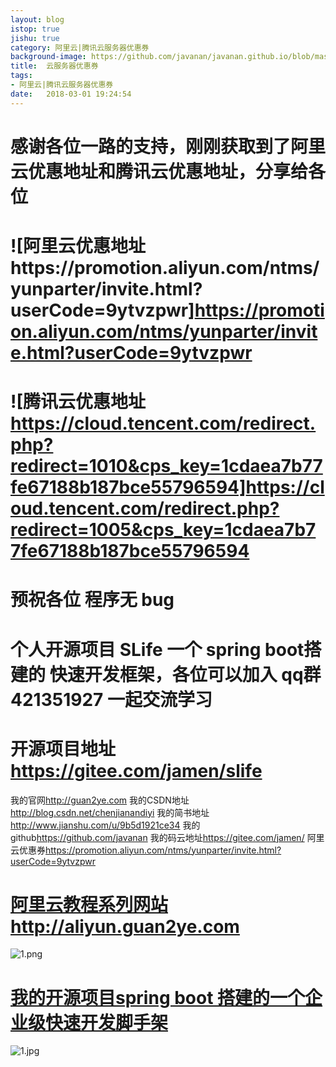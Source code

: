 ```yaml
---
layout: blog
istop: true
jishu: true
category: 阿里云|腾讯云服务器优惠券
background-image: https://github.com/javanan/javanan.github.io/blob/master/thumbnails/hb.jpg?raw=true
title:  云服务器优惠券
tags:
- 阿里云|腾讯云服务器优惠券
date:   2018-03-01 19:24:54
---
```


# 感谢各位一路的支持，刚刚获取到了阿里云优惠地址和腾讯云优惠地址，分享给各位

# ![阿里云优惠地址https://promotion.aliyun.com/ntms/yunparter/invite.html?userCode=9ytvzpwr]<https://promotion.aliyun.com/ntms/yunparter/invite.html?userCode=9ytvzpwr>

# ![腾讯云优惠地址 https://cloud.tencent.com/redirect.php?redirect=1010&cps_key=1cdaea7b77fe67188b187bce55796594]<https://cloud.tencent.com/redirect.php?redirect=1005&cps_key=1cdaea7b77fe67188b187bce55796594>


# 预祝各位  程序无 bug

# 个人开源项目 SLife 一个 spring boot搭建的 快速开发框架，各位可以加入 qq群 421351927  一起交流学习

# 开源项目地址 https://gitee.com/jamen/slife


我的官网<http://guan2ye.com>
我的CSDN地址<http://blog.csdn.net/chenjianandiyi>
我的简书地址<http://www.jianshu.com/u/9b5d1921ce34>
我的github<https://github.com/javanan>
我的码云地址<https://gitee.com/jamen/>
阿里云优惠券<https://promotion.aliyun.com/ntms/yunparter/invite.html?userCode=9ytvzpwr>
# **[阿里云教程系列网站http://aliyun.guan2ye.com](http://aliyun.guan2ye.com)**
![1.png](http://upload-images.jianshu.io/upload_images/2830896-5b23cf095c19945d.png?imageMogr2/auto-orient/strip%7CimageView2/2/w/1240)
# **[我的开源项目spring boot 搭建的一个企业级快速开发脚手架](https://gitee.com/jamen/slife)**
![1.jpg](http://upload-images.jianshu.io/upload_images/2830896-66de965f818533c5.jpg?imageMogr2/auto-orient/strip%7CimageView2/2/w/1240)
